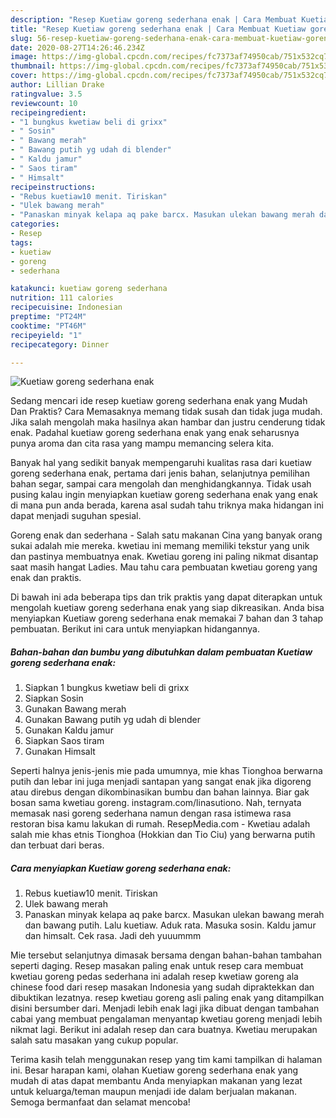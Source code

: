 ```yaml
---
description: "Resep Kuetiaw goreng sederhana enak | Cara Membuat Kuetiaw goreng sederhana enak Yang Lezat"
title: "Resep Kuetiaw goreng sederhana enak | Cara Membuat Kuetiaw goreng sederhana enak Yang Lezat"
slug: 56-resep-kuetiaw-goreng-sederhana-enak-cara-membuat-kuetiaw-goreng-sederhana-enak-yang-lezat
date: 2020-08-27T14:26:46.234Z
image: https://img-global.cpcdn.com/recipes/fc7373af74950cab/751x532cq70/kuetiaw-goreng-sederhana-enak-foto-resep-utama.jpg
thumbnail: https://img-global.cpcdn.com/recipes/fc7373af74950cab/751x532cq70/kuetiaw-goreng-sederhana-enak-foto-resep-utama.jpg
cover: https://img-global.cpcdn.com/recipes/fc7373af74950cab/751x532cq70/kuetiaw-goreng-sederhana-enak-foto-resep-utama.jpg
author: Lillian Drake
ratingvalue: 3.5
reviewcount: 10
recipeingredient:
- "1 bungkus kwetiaw beli di grixx"
- " Sosin"
- " Bawang merah"
- " Bawang putih yg udah di blender"
- " Kaldu jamur"
- " Saos tiram"
- " Himsalt"
recipeinstructions:
- "Rebus kuetiaw10 menit. Tiriskan"
- "Ulek bawang merah"
- "Panaskan minyak kelapa aq pake barcx. Masukan ulekan bawang merah dan bawang putih. Lalu kuetiaw. Aduk rata. Masuka sosin. Kaldu jamur dan himsalt. Cek rasa. Jadi deh yuuummm"
categories:
- Resep
tags:
- kuetiaw
- goreng
- sederhana

katakunci: kuetiaw goreng sederhana 
nutrition: 111 calories
recipecuisine: Indonesian
preptime: "PT24M"
cooktime: "PT46M"
recipeyield: "1"
recipecategory: Dinner

---
```



![Kuetiaw goreng sederhana enak](https://img-global.cpcdn.com/recipes/fc7373af74950cab/751x532cq70/kuetiaw-goreng-sederhana-enak-foto-resep-utama.jpg)

Sedang mencari ide resep kuetiaw goreng sederhana enak yang Mudah Dan Praktis? Cara Memasaknya memang tidak susah dan tidak juga mudah. Jika salah mengolah maka hasilnya akan hambar dan justru cenderung tidak enak. Padahal kuetiaw goreng sederhana enak yang enak seharusnya punya aroma dan cita rasa yang mampu memancing selera kita.

Banyak hal yang sedikit banyak mempengaruhi kualitas rasa dari kuetiaw goreng sederhana enak, pertama dari jenis bahan, selanjutnya pemilihan bahan segar, sampai cara mengolah dan menghidangkannya. Tidak usah pusing kalau ingin menyiapkan kuetiaw goreng sederhana enak yang enak di mana pun anda berada, karena asal sudah tahu triknya maka hidangan ini dapat menjadi suguhan spesial.

Goreng enak dan sederhana - Salah satu makanan Cina yang banyak orang sukai adalah mie mereka. kwetiau ini memang memiliki tekstur yang unik dan pastinya membuatnya enak. Kwetiau goreng ini paling nikmat disantap saat masih hangat Ladies. Mau tahu cara pembuatan kwetiau goreng yang enak dan praktis.


Di bawah ini ada beberapa tips dan trik praktis yang dapat diterapkan untuk mengolah kuetiaw goreng sederhana enak yang siap dikreasikan. Anda bisa menyiapkan Kuetiaw goreng sederhana enak memakai 7 bahan dan 3 tahap pembuatan. Berikut ini cara untuk menyiapkan hidangannya.

<!--inarticleads1-->

##### Bahan-bahan dan bumbu yang dibutuhkan dalam pembuatan Kuetiaw goreng sederhana enak:

1. Siapkan 1 bungkus kwetiaw beli di grixx
1. Siapkan  Sosin
1. Gunakan  Bawang merah
1. Gunakan  Bawang putih yg udah di blender
1. Gunakan  Kaldu jamur
1. Siapkan  Saos tiram
1. Gunakan  Himsalt


Seperti halnya jenis-jenis mie pada umumnya, mie khas Tionghoa berwarna putih dan lebar ini juga menjadi santapan yang sangat enak jika digoreng atau direbus dengan dikombinasikan bumbu dan bahan lainnya. Biar gak bosan sama kwetiau goreng. instagram.com/linasutiono. Nah, ternyata memasak nasi goreng sederhana namun dengan rasa istimewa rasa restoran bisa kamu lakukan di rumah. ResepMedia.com - Kwetiau adalah salah mie khas etnis Tionghoa (Hokkian dan Tio Ciu) yang berwarna putih dan terbuat dari beras. 

<!--inarticleads2-->

##### Cara menyiapkan Kuetiaw goreng sederhana enak:

1. Rebus kuetiaw10 menit. Tiriskan
1. Ulek bawang merah
1. Panaskan minyak kelapa aq pake barcx. Masukan ulekan bawang merah dan bawang putih. Lalu kuetiaw. Aduk rata. Masuka sosin. Kaldu jamur dan himsalt. Cek rasa. Jadi deh yuuummm


Mie tersebut selanjutnya dimasak bersama dengan bahan-bahan tambahan seperti daging. Resep masakan paling enak untuk resep cara membuat kwetiau goreng pedas sederhana ini adalah resep kwetiaw goreng ala chinese food dari resep masakan Indonesia yang sudah dipraktekkan dan dibuktikan lezatnya. resep kwetiau goreng asli paling enak yang ditampilkan disini bersumber dari. Menjadi lebih enak lagi jika dibuat dengan tambahan cabai yang membuat pengalaman menyantap kwetiau goreng menjadi lebih nikmat lagi. Berikut ini adalah resep dan cara buatnya. Kwetiau merupakan salah satu masakan yang cukup popular. 

Terima kasih telah menggunakan resep yang tim kami tampilkan di halaman ini. Besar harapan kami, olahan Kuetiaw goreng sederhana enak yang mudah di atas dapat membantu Anda menyiapkan makanan yang lezat untuk keluarga/teman maupun menjadi ide dalam berjualan makanan. Semoga bermanfaat dan selamat mencoba!
